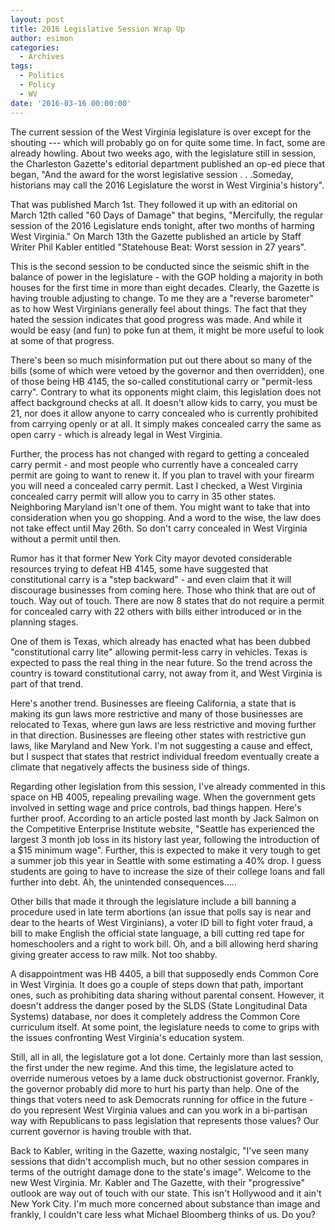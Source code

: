 ```yaml
---
layout: post
title: 2016 Legislative Session Wrap Up
author: esimon
categories:
  - Archives
tags:
  - Politics
  - Policy
  - WV
date: '2016-03-16 00:00:00'
---
```

The current session of the West Virginia legislature is over except for the shouting --- which will probably go on for quite some time. In fact, some are already howling. About two weeks ago, with the legislature still in session, the Charleston Gazette's editorial department published an op-ed piece that began, "And the award for the worst legislative session . . .Someday, historians may call the 2016 Legislature the worst in West Virginia's history".

That was published March 1st. They followed it up with an editorial on March 12th called "60 Days of Damage" that begins, "Mercifully, the regular session of the 2016 Legislature ends tonight, after two months of harming West Virginia." On March 13th the Gazette published an article by Staff Writer Phil Kabler entitled "Statehouse Beat: Worst session in 27 years". 

This is the second session to be conducted since the seismic shift in the balance of power in the legislature - with the GOP holding a majority in both houses for the first time in more than eight decades. Clearly, the Gazette is having trouble adjusting to change. To me they are a "reverse barometer" as to how West Virginians generally feel about things. The fact that they hated the session indicates that good progress was made. And while it would be easy (and fun) to poke fun at them, it might be more useful to look at some of that progress. 

There's been so much misinformation put out there about so many of the bills (some of which were vetoed by the governor and then overridden), one of those being HB 4145, the so-called constitutional carry or "permit-less carry". Contrary to what its opponents might claim, this legislation does not affect background checks at all. It doesn't allow kids to carry, you must be 21, nor does it allow anyone to carry concealed who is currently prohibited from carrying openly or at all. It simply makes concealed carry the same as open carry - which is already legal in West Virginia. 

Further, the process has not changed with regard to getting a concealed carry permit - and most people who currently have a concealed carry permit are going to want to renew it. If you plan to travel with your firearm you will need a concealed carry permit. Last I checked, a West Virginia concealed carry permit will allow you to carry in 35 other states. Neighboring Maryland isn't one of them. You might want to take that into consideration when you go shopping. And a word to the wise, the law does not take effect until May 26th. So don't carry concealed in West Virginia without a permit until then. 

Rumor has it that former New York City mayor devoted considerable resources trying to defeat HB 4145, some have suggested that constitutional carry is a "step backward" - and even claim that it will discourage businesses from coming here. Those who think that are out of touch. Way out of touch. There are now 8 states that do not require a permit for concealed carry with 22 others with bills either introduced or in the planning stages. 

One of them is Texas, which already has enacted what has been dubbed "constitutional carry lite" allowing permit-less carry in vehicles. Texas is expected to pass the real thing in the near future. So the trend across the country is toward constitutional carry, not away from it, and West Virginia is part of that trend. 

Here's another trend. Businesses are fleeing California, a state that is making its gun laws more restrictive and many of those businesses are relocated to Texas, where gun laws are less restrictive and moving further in that direction. Businesses are fleeing other states with restrictive gun laws, like Maryland and New York. I'm not suggesting a cause and effect, but I suspect that states that restrict individual freedom eventually create a climate that negatively affects the business side of things. 

Regarding other legislation from this session, I've already commented in this space on HB 4005, repealing prevailing wage. When the government gets involved in setting wage and price controls, bad things happen. Here's further proof. According to an article posted last month by Jack Salmon on the Competitive Enterprise Institute website, "Seattle has experienced the largest 3 month job loss in its history last year, following the introduction of a $15 minimum wage". Further, this is expected to make it very tough to get a summer job this year in Seattle with some estimating a 40% drop. I guess students are going to have to increase the size of their college loans and fall further into debt. Ah, the unintended consequences…..

Other bills that made it through the legislature include a bill banning a procedure used in late term abortions (an issue that polls say is near and dear to the hearts of West Virginians), a voter ID bill to fight voter fraud, a bill to make English the official state language, a bill cutting red tape for homeschoolers and a right to work bill. Oh, and a bill allowing herd sharing giving greater access to raw milk. Not too shabby. 

A disappointment was HB 4405, a bill that supposedly ends Common Core in West Virginia. It does go a couple of steps down that path, important ones, such as prohibiting data sharing without parental consent. However, it doesn't address the danger posed by the SLDS (State Longitudinal Data Systems) database, nor does it completely address the Common Core curriculum itself. At some point, the legislature needs to come to grips with the issues confronting West Virginia's education system. 

Still, all in all, the legislature got a lot done. Certainly more than last session, the first under the new regime. And this time, the legislature acted to override numerous vetoes by a lame duck obstructionist governor. Frankly, the governor probably did more to hurt his party than help. One of the things that voters need to ask Democrats running for office in the future - do you represent West Virginia values and can you work in a bi-partisan way with Republicans to pass legislation that represents those values? Our current governor is having trouble with that. 

Back to Kabler, writing in the Gazette, waxing nostalgic, "I've seen many sessions that didn't accomplish much, but no other session compares in terms of the outright damage done to the state's image". Welcome to the new West Virginia. Mr. Kabler and The Gazette, with their "progressive" outlook are way out of touch with our state. This isn't Hollywood and it ain't New York City. I'm much more concerned about substance than image and frankly, I couldn't care less what Michael Bloomberg thinks of us. Do you? 

